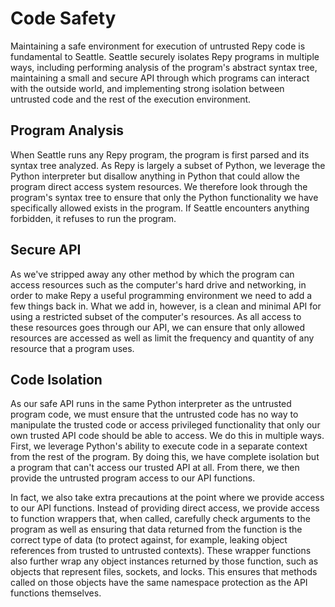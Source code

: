 # Code Safety

Maintaining a safe environment for execution of untrusted Repy code is fundamental to Seattle.
Seattle securely isolates Repy programs in multiple ways, including performing analysis of the
program's abstract syntax tree, maintaining a small and secure API through which programs can
interact with the outside world, and implementing strong isolation between untrusted code and the
rest of the execution environment.

## Program Analysis

When Seattle runs any Repy program, the program is first parsed and its syntax tree analyzed.
As Repy is largely a subset of Python, we leverage the Python interpreter but disallow anything in
Python that could allow the program direct access system resources. We therefore look through
the program's syntax tree to ensure that only the Python functionality we have specifically allowed exists
in the program. If Seattle encounters anything forbidden, it refuses to run the program.

## Secure API

As we've stripped away any other method by which the program can access resources such as the
computer's hard drive and networking, in order to make Repy a useful programming environment we
need to add a few things back in. What we add in, however, is a clean and minimal API for using
a restricted subset of the computer's resources. As all access to these resources goes through
our API, we can ensure that only allowed resources are accessed as well as limit the frequency
and quantity of any resource that a program uses.

## Code Isolation

As our safe API runs in the same Python interpreter as the untrusted program code, we must ensure that
the untrusted code has no way to manipulate the trusted code or access privileged functionality
that only our own trusted API code should be able to access. We do this in multiple ways. First,
we leverage Python's ability to execute code in a separate context from the rest of the program.
By doing this, we have complete isolation but a program that can't access our trusted API at all.
From there, we then provide the untrusted program access to our API functions.

In fact, we also take extra precautions at the point where we provide access to our API functions.
Instead of providing direct access, we provide access to function wrappers that, when called,
carefully check arguments to the program as well as ensuring that data returned from the function
is the correct type of data (to protect against, for example, leaking object references from trusted
to untrusted contexts). These wrapper functions also further wrap any object instances returned
by those function, such as objects that represent files, sockets, and locks. This ensures that methods
called on those objects have the same namespace protection as the API functions themselves.